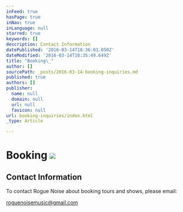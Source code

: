 ```yaml
---
inFeed: true
hasPage: true
inNav: true
inLanguage: null
starred: true
keywords: []
description: Contact Information
datePublished: '2016-03-14T18:36:01.050Z'
dateModified: '2016-03-14T18:35:49.649Z'
title: "Booking\_"
author: []
sourcePath: _posts/2016-03-14-booking-inquiries.md
published: true
authors: []
publisher:
  name: null
  domain: null
  url: null
  favicon: null
url: booking-inquiries/index.html
_type: Article

---
```

# Booking ![](https://s3-us-west-2.amazonaws.com/the-grid-img/p/8afde927302516ae91658c3e5d783aa0781f37b5.jpg)

## Contact Information

To contact Rogue Noise about booking tours and shows, please email:

roguenoisemusic@gmail.com